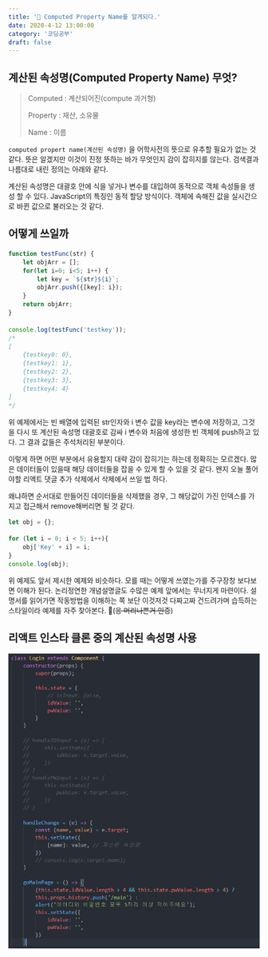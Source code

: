 ```yaml
---
title: '🧮 Computed Property Name를 알게되다.'
date: 2020-4-12 13:00:00
category: '코딩공부'
draft: false
---
```


 

## 계산된 속성명(Computed Property Name) 무엇?



> Computed : 계산되어진(compute 과거형)
>
> Property : 재산, 소유물
>
> Name : 이름



`computed propert name(계산된 속성명)` 을 어학사전의 뜻으로 유추할 필요가 없는 것 같다. 뜻은 알겠지만 이것이 진정 뜻하는 바가 무엇인지 감이 잡히지를 않는다. 검색결과 나름대로 내린 정의는 아래와 같다.

계산된 속성명은 대괄호 안에 식을 넣거나 변수를 대입하여 동적으로 객체 속성들을 생성 할 수 있다. JavaScript의 특징인 동적 할당 방식이다. 객체에 속해진 값을 실시간으로 바뀐 값으로 불러오는 것 같다. 



## 어떻게 쓰일까

```javascript
function testFunc(str) {
    let objArr = [];
    for(let i=0; i<5; i++) {
        let key = `${str}${i}`;
        objArr.push({[key]: i});
    }
    return objArr;
}

console.log(testFunc('testkey'));
/*
[
    {testkey0: 0},
    {testkey1: 1},
    {testkey2: 2},
    {testkey3: 3},
    {testkey4: 4}
]
*/
```

위 예제에서는 빈 배열에 입력된 str인자와 i 변수 값을 key라는 변수에 저장하고, 그것을 다시 또 계산된 속성명 대괄호로 감싸 i 변수와 처음에 생성한 빈 객체에 push하고 있다. 그 결과 값들은 주석처리된 부분이다.

이렇게 하면 어떤 부분에서 유용할지 대략 감이 잡히기는 하는데 정확히는 모르겠다. 많은 데이터들이 있을때 해당 데이터들을 잡을 수 있게 할 수 있을 것 같다. 왠지 오늘 풀어야할 리액트 댓글 추가 삭제에서 삭제에서 쓰일 법 하다.

왜냐하면 순서대로 만들어진 데이터들을 삭제했을 경우, 그 해당값이 가진 인덱스를 가지고 접근해서 remove해버리면 될 것 같다.

```javascript
let obj = {};

for (let i = 0; i < 5; i++){
    obj['Key' + i] = i;
}
console.log(obj);
```

위 예제도 앞서 제시한 예제와 비슷하다. 모를 때는 어떻게 쓰였는가를 주구장창 보다보면 이해가 된다. 논리정연한 개념설명글도 수많은 예제 앞에서는 무너지게 마련이다. 설명서를 읽어가면 작동방법을 이해하는 쪽 보단 이것저것 다짜고짜 건드려가며 습득하는 스타일이라 예제를 자주 찾아본다. 🤭(~~응 머리나쁜거 인증~~)



## 리액트 인스타 클론 중의 계산된 속성명 사용

<img src="../images/구조분해할당01.png">

